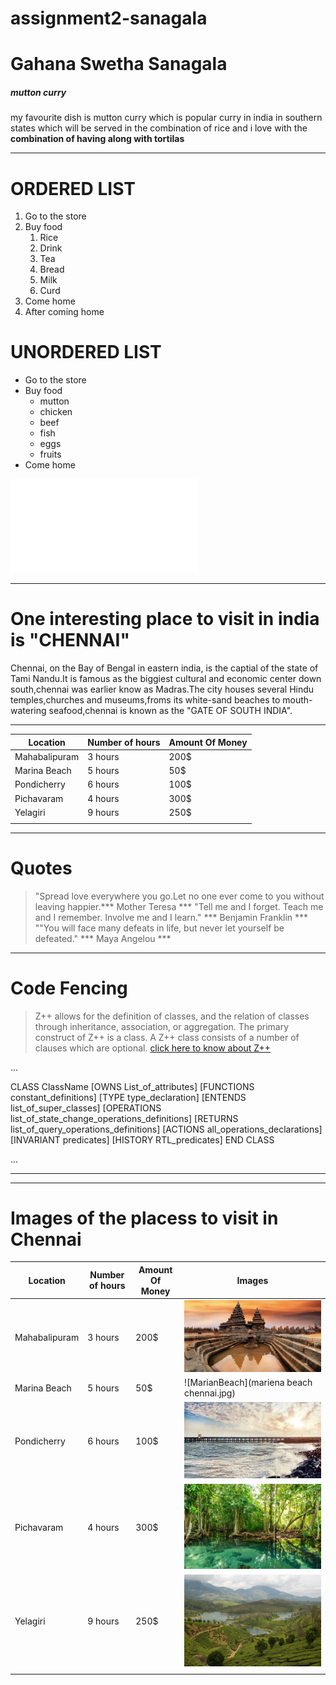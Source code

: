 # assignment2-sanagala
# Gahana Swetha Sanagala
##### mutton curry
my favourite dish is mutton curry which is popular curry in india in southern states which will be served in the combination of rice and i love with the
**combination of having along with tortilas** 

__________________________________________
# ORDERED LIST
1. Go to the store
2. Buy food
   1. Rice
   2. Drink
   3. Tea
   4. Bread
   5. Milk
   6. Curd
3. Come home
4. After coming home

# UNORDERED LIST
*  Go to the store
*  Buy food
   * mutton
   * chicken
   * beef
   * fish
   * eggs
   * fruits
* Come home    

![link for about me](AboutMe.md)

--------------------------------------------------------
# One interesting place to visit in india is "CHENNAI"
 
 Chennai, on the Bay of Bengal in eastern india, is the captial of the state of Tami Nandu.It is famous as the biggiest cultural and economic center down south,chennai was earlier know as Madras.The city houses several Hindu temples,churches and museums,froms its white-sand beaches to mouth-watering seafood,chennai is known as the "GATE OF SOUTH INDIA".

-----------------------------------------------------------

|  Location    |   Number of hours |  Amount Of Money |
|--------------|-------------------|----------------  |
| Mahabalipuram|       3 hours     |   200$           |
| Marina Beach |       5 hours     |     50$          |
| Pondicherry  |       6 hours     |     100$         |
| Pichavaram   |       4 hours     |     300$         |
| Yelagiri     |       9 hours     |     250$         |
|              |                   |                  |

---------------------------------------------------------

# Quotes

> "Spread love everywhere you go.Let no one ever come to you without leaving happier.*** Mother Teresa ***
> "Tell me and I forget. Teach me and I remember. Involve me and I learn." *** Benjamin Franklin ***
> ""You will face many defeats in life, but never let yourself be defeated." *** Maya Angelou ***

---------------------------------------------------------

# Code Fencing 

> Z++ allows for the definition of classes, and the relation of classes through inheritance, association, or aggregation. The primary construct of Z++ is a class. A Z++ class consists of a number of clauses which are optional.
[click here to know about Z++](https://en.wikipedia.org/wiki/List_of_programming_languages)

...

CLASS ClassName
  [OWNS List_of_attributes]
  [FUNCTIONS constant_definitions]
  [TYPE type_declaration]
  [ENTENDS list_of_super_classes]
  [OPERATIONS list_of_state_change_operations_definitions]
  [RETURNS list_of_query_operations_definitions]
  [ACTIONS all_operations_declarations]
  [INVARIANT predicates]
  [HISTORY RTL_predicates]
END CLASS

...

***

----------------------------------------------------------

# Images of the placess to visit in Chennai

|  Location    |   Number of hours |  Amount Of Money |             Images                      |        
|--------------|-------------------|------------------|----------------------------------------- |
| Mahabalipuram|       3 hours     |   200$           |![Mahabalipuram](mahabalipuram.jpg)       |
| Marina Beach |       5 hours     |     50$          |![MarianBeach](mariena beach chennai.jpg) |
| Pondicherry  |       6 hours     |     100$         |![Pondicherry](Pondichery.jpg)            |
| Pichavaram   |       4 hours     |     300$         |![Pichavaram](pichavaram.jpg)             |
| Yelagiri     |       9 hours     |     250$         |![Yelagiri](yelagiri.jpg)                 |
|              |                   |                  |                                          |